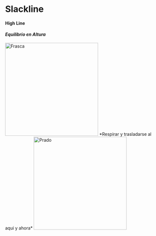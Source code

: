 # Slackline
#### High Line
#### *Equilibrio en Altura*
<img src="https://user-images.githubusercontent.com/82980738/122616927-b7dc3800-d061-11eb-8623-4a94ed4da6b1.jpg" alt="Frasca" width="300px">
*Respirar y trasladarse al aqui y ahora*
<img src="![image](https://user-images.githubusercontent.com/82980738/128934755-2103999d-4e0c-4d58-8ed8-35f38c7daafb.png)" alt="Prado" width="300px">

